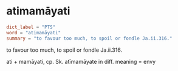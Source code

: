 # atimamāyati

``` toml
dict_label = "PTS"
word = "atimamāyati"
summary = "to favour too much, to spoil or fondle Ja.ii.316."
```

to favour too much, to spoil or fondle Ja.ii.316.

ati \+ mamāyati, cp. Sk. atīmamāyate in diff. meaning = envy

